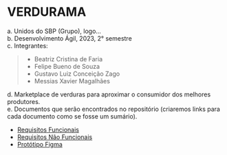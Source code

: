 # VERDURAMA

a.	Unidos do SBP (Grupo), logo...<br>
b.	Desenvolvimento Ágil, 2023, 2° semestre<br>
c.	Integrantes: 
> - Beatriz Cristina de Faria
> - Felipe Bueno de Souza
> - Gustavo Luiz Conceição Zago
> - Messias Xavier Magalhães

d.	Marketplace de verduras para aproximar o consumidor dos melhores produtores.<br>
e.	Documentos que serão encontrados no repositório (criaremos links para cada documento como se fosse um sumário). <br>

<ul>
  <li><a href="Requisitos de Usuário/RF.md">Requisitos Funcionais</a></li>
  <li><a href="Requisitos de Usuário/RNF.md">Requisitos Não Funcionais</a></li>
  <li><a href="https://www.figma.com/file/5uRQYW0bg8oGBWgRCFxeeS/Verdurama?type=design&node-id=0%3A1&mode=design&t=v2kS2nDTB5ZHMiDA-1">Protótipo Figma</a></li>
</ul>

